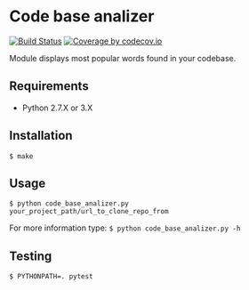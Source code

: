 Code base analizer
==================
[![Build Status](https://travis-ci.org/Grin941/codebase_analizer.svg?branch=master)](https://travis-ci.org/Grin941/codebase_analizer)
[![Coverage by codecov.io](https://codecov.io/gh/Grin941/codebase_analizer/branch/master/graphs/badge.svg?branch=master)](https://codecov.io/gh/Grin941/codebase_analizer?branch=master)

Module displays most popular words found in your codebase.

## Requirements

* Python 2.7.X or 3.X

## Installation

```
$ make
```

## Usage

```
$ python code_base_analizer.py your_project_path/url_to_clone_repo_from
```

For more information type: ```$ python code_base_analizer.py -h```

## Testing
```
$ PYTHONPATH=. pytest
```
